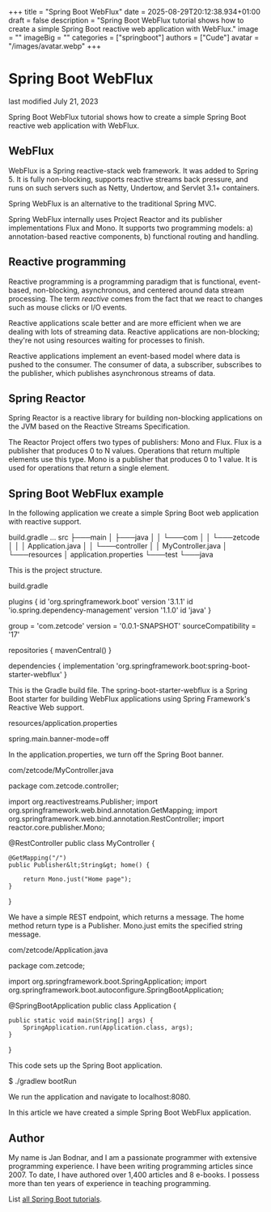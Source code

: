 +++
title = "Spring Boot WebFlux"
date = 2025-08-29T20:12:38.934+01:00
draft = false
description = "Spring Boot WebFlux tutorial shows how to create a simple Spring Boot reactive web application with WebFlux."
image = ""
imageBig = ""
categories = ["springboot"]
authors = ["Cude"]
avatar = "/images/avatar.webp"
+++

# Spring Boot WebFlux

last modified July 21, 2023

Spring Boot WebFlux tutorial shows how to create a simple Spring Boot
reactive web application with WebFlux.

## WebFlux

WebFlux is a Spring reactive-stack web framework. It was added to
Spring 5. It is fully non-blocking, supports reactive streams back pressure, and
runs on such servers such as Netty, Undertow, and Servlet 3.1+ containers.

Spring WebFlux is an alternative to the traditional Spring MVC.

Spring WebFlux internally uses Project Reactor and its publisher implementations
Flux and Mono. It supports two programming models: a) annotation-based reactive
components, b) functional routing and handling.

## Reactive programming

Reactive programming is a programming paradigm that is functional,
event-based, non-blocking, asynchronous, and centered around data stream
processing. The term *reactive* comes from the fact that we react to
changes such as mouse clicks or I/O events.

Reactive applications scale better and are more efficient when we are dealing
with lots of streaming data. Reactive applications are non-blocking; they're not
using resources waiting for processes to finish.

Reactive applications implement an event-based model where data is pushed to the
consumer. The consumer of data, a subscriber, subscribes to the publisher,
which publishes asynchronous streams of data.

## Spring Reactor

Spring Reactor is a reactive library for building non-blocking applications on
the JVM based on the Reactive Streams Specification.

The Reactor Project offers two types of publishers: Mono and
Flux. Flux is a publisher that produces 0 to N values.
Operations that return multiple elements use this type.
Mono is a publisher that produces 0 to 1 value. It is used for
operations that return a single element.

## Spring Boot WebFlux example

In the following application we create a simple Spring Boot web application with
reactive support.

build.gradle
...
src
├───main
│   ├───java
│   │   └───com
│   │       └───zetcode
│   │           │   Application.java
│   │           └───controller
│   │                   MyController.java
│   └───resources
│           application.properties
└───test
    └───java

This is the project structure.

build.gradle
  

plugins {
    id 'org.springframework.boot' version '3.1.1'
    id 'io.spring.dependency-management' version '1.1.0'
    id 'java'
}

group = 'com.zetcode'
version = '0.0.1-SNAPSHOT'
sourceCompatibility = '17'

repositories {
    mavenCentral()
}

dependencies {
    implementation 'org.springframework.boot:spring-boot-starter-webflux'
}

This is the Gradle build file. The spring-boot-starter-webflux is a
Spring Boot starter for building WebFlux applications using Spring Framework's
Reactive Web support.

resources/application.properties
  

spring.main.banner-mode=off

In the application.properties, we turn off the Spring Boot banner.

com/zetcode/MyController.java
  

package com.zetcode.controller;

import org.reactivestreams.Publisher;
import org.springframework.web.bind.annotation.GetMapping;
import org.springframework.web.bind.annotation.RestController;
import reactor.core.publisher.Mono;

@RestController
public class MyController {

    @GetMapping("/")
    public Publisher&lt;String&gt; home() {

        return Mono.just("Home page");
    }
}

We have a simple REST endpoint, which returns a message.
The home method return type is a Publisher.
Mono.just emits the specified string message.

com/zetcode/Application.java
  

package com.zetcode;

import org.springframework.boot.SpringApplication;
import org.springframework.boot.autoconfigure.SpringBootApplication;

@SpringBootApplication
public class Application  {

    public static void main(String[] args) {
        SpringApplication.run(Application.class, args);
    }
}

This code sets up the Spring Boot application.

$ ./gradlew bootRun

We run the application and navigate to localhost:8080.

In this article we have created a simple Spring Boot WebFlux application.

## Author

My name is Jan Bodnar, and I am a passionate programmer with extensive
programming experience. I have been writing programming articles since 2007.
To date, I have authored over 1,400 articles and 8 e-books. I possess more
than ten years of experience in teaching programming.

List [all Spring Boot tutorials](/springboot/).